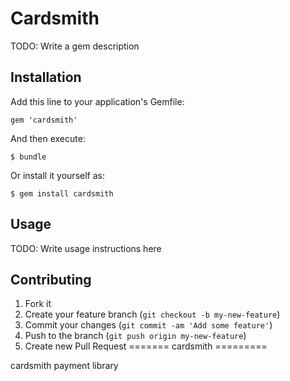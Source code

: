 # Cardsmith

TODO: Write a gem description

## Installation

Add this line to your application's Gemfile:

    gem 'cardsmith'

And then execute:

    $ bundle

Or install it yourself as:

    $ gem install cardsmith

## Usage

TODO: Write usage instructions here

## Contributing

1. Fork it
2. Create your feature branch (`git checkout -b my-new-feature`)
3. Commit your changes (`git commit -am 'Add some feature'`)
4. Push to the branch (`git push origin my-new-feature`)
5. Create new Pull Request
=======
cardsmith
=========

cardsmith payment library